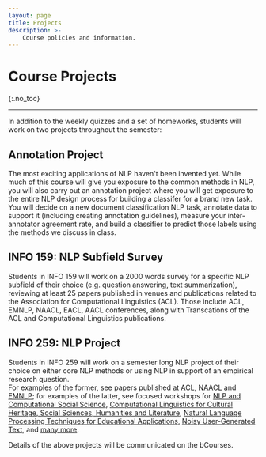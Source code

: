 ```yaml
---
layout: page
title: Projects
description: >-
    Course policies and information.
---
```


# Course Projects
{:.no_toc}



---
In addition to the weekly quizzes and a set of homeworks, students will work on two projects throughout the semester:

## Annotation Project
The most exciting applications of NLP haven't been invented yet. While much of this course will give you exposure to the common methods in NLP, you will also carry out an annotation project where you will get exposure to the entire NLP design process for building a classifer for a brand new task. You will decide on a new document classification NLP task, annotate data to support it (including creating annotation guidelines), measure your inter-annotator agreement rate, and build a classifier to predict those labels using the methods we discuss in class.

## INFO 159: NLP Subfield Survey
Students in INFO 159 will work on a 2000 words survey for a specific NLP subfield of their choice (e.g. question answering, text summarization), reviewing at least 25 papers published in venues and publications related to the Association for Computational Linguistics (ACL).  Those include ACL, EMNLP, NAACL, EACL, AACL conferences, along with Transcations of the ACL and Computational Linguistics publications.


## INFO 259: NLP Project
Students in INFO 259 will work on a semester long NLP project of their choice on either core NLP methods or using NLP in support of an empirical research question.  
For examples of the former, see papers published at <a href="https://www.aclweb.org/anthology/venues/acl/">ACL</a>, <a href="https://www.aclweb.org/anthology/venues/naacl/">NAACL</a> and <a href="https://www.aclweb.org/anthology/venues/emnlp/">EMNLP</a>; for examples of the latter, see focused workshops for <a href="https://www.aclweb.org/anthology/venues/nlpcss/">NLP and Computational Social Science</a>, <a href="https://www.aclweb.org/anthology/venues/latech/">Computational Linguistics for Cultural Heritage, Social Sciences, Humanities and Literature</a>, <a href="https://www.aclweb.org/anthology/venues/nlptea/">Natural Language Processing Techniques for Educational Applications</a>, <a href="https://www.aclweb.org/anthology/venues/wnut/">Noisy User-Generated Text</a>, and <a href="https://www.aclweb.org/anthology/venues/">many more</a>.

Details of the above projects will be communicated on the bCourses.
